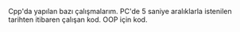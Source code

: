 Cpp'da yapılan bazı çalışmalarım. PC'de 5 saniye aralıklarla istenilen tarihten itibaren çalışan kod. OOP için kod.
